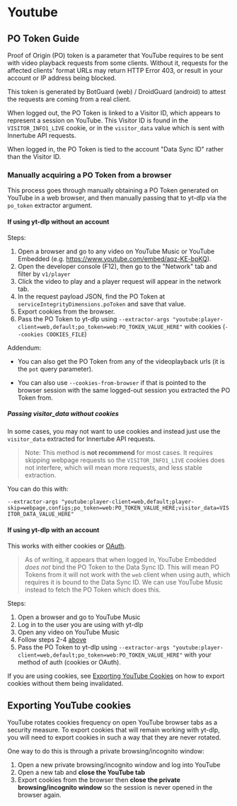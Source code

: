 # Youtube

## PO Token Guide

Proof of Origin (PO) token is a parameter that YouTube requires to be sent with video playback requests from some clients. Without it, requests for the affected clients' format URLs may return HTTP Error 403, or result in your account or IP address being blocked.

This token is generated by BotGuard (web) / DroidGuard (android) to attest the requests are coming from a real client.

When logged out, the PO Token is linked to a Visitor ID, which appears to represent a session on YouTube. This Visitor ID is found in the `VISITOR_INFO1_LIVE` cookie, or in the `visitor_data` value which is sent with Innertube API requests. 

When logged in, the PO Token is tied to the account "Data Sync ID" rather than the Visitor ID.

### Manually acquiring a PO Token from a browser

This process goes through manually obtaining a PO Token generated on YouTube in a web browser, and then manually passing that to yt-dlp via the `po_token` extractor argument.

#### If using yt-dlp without an account

Steps:

1. Open a browser and go to any video on YouTube Music or YouTube Embedded (e.g. https://www.youtube.com/embed/aqz-KE-bpKQ).
2. Open the developer console (F12), then go to the "Network" tab and filter by `v1/player`
3. Click the video to play and a player request will appear in the network tab.
4. In the request payload JSON, find the PO Token at `serviceIntegrityDimensions.poToken` and save that value.
5. Export cookies from the browser.
6. Pass the PO Token to yt-dlp using `--extractor-args "youtube:player-client=web,default;po_token=web:PO_TOKEN_VALUE_HERE"` with cookies (`--cookies COOKIES_FILE`)

Addendum:

- You can also get the PO Token from any of the videoplayback urls (it is the `pot` query parameter).

- You can also use `--cookies-from-browser` if that is pointed to the browser session with the same logged-out session you extracted the PO Token from.

##### Passing visitor_data without cookies

In some cases, you may not want to use cookies and instead just use the `visitor_data` extracted for Innertube API requests. 

> Note: This method is  **not recommend** for most cases. It requires skipping webpage requests so the `VISITOR_INFO1_LIVE` cookies does not interfere, which will mean more requests, and less stable extraction.

You can do this with:

`--extractor-args "youtube:player-client=web,default;player-skip=webpage,configs;po_token=web:PO_TOKEN_VALUE_HERE;visitor_data=VISITOR_DATA_VALUE_HERE"`


#### If using yt-dlp with an account

This works with either cookies or [OAuth](https://github.com/coletdjnz/yt-dlp-youtube-oauth2).

> As of writing, it appears that when logged in, YouTube Embedded *does not* bind the PO Token to the Data Sync ID. This will mean PO Tokens from it will not work with the `web` client when using auth, which requires it is bound to the Data Sync ID. We can use YouTube Music instead to fetch the PO Token which does this.

Steps:

1. Open a browser and go to YouTube Music
2. Log in to the user you are using with yt-dlp
3. Open any video on YouTube Music
4. Follow steps 2-4 [above](#if-using-yt-dlp-without-an-account)
7. Pass the PO Token to yt-dlp using `--extractor-args "youtube:player-client=web,default;po_token=web:PO_TOKEN_VALUE_HERE"` with your method of auth (cookies or OAuth).

If you are using cookies, see [Exporting YouTube Cookies](#exporting-youtube-cookies) on how to export cookies without them being invalidated.

## Exporting YouTube cookies

YouTube rotates cookies frequency on open YouTube browser tabs as a security measure.
To export cookies that will remain working with yt-dlp, you will need to export cookies in such a way that they are never rotated. 

One way to do this is through a private browsing/incognito window:
1. Open a new private browsing/incognito window and log into YouTube
2. Open a new tab and **close the YouTube tab**
3. Export cookies from the browser then **close the private browsing/incognito window** so the session is never opened in the browser again.
